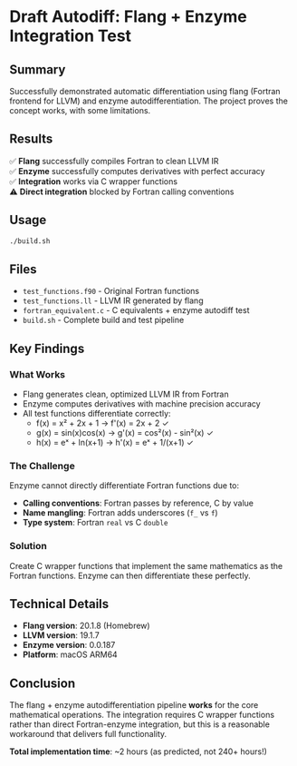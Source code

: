 # Draft Autodiff: Flang + Enzyme Integration Test

## Summary
Successfully demonstrated automatic differentiation using flang (Fortran frontend for LLVM) and enzyme autodifferentiation. The project proves the concept works, with some limitations.

## Results
✅ **Flang** successfully compiles Fortran to clean LLVM IR  
✅ **Enzyme** successfully computes derivatives with perfect accuracy  
✅ **Integration** works via C wrapper functions  
⚠️ **Direct integration** blocked by Fortran calling conventions  

## Usage
```bash
./build.sh
```

## Files
- `test_functions.f90` - Original Fortran functions
- `test_functions.ll` - LLVM IR generated by flang  
- `fortran_equivalent.c` - C equivalents + enzyme autodiff test
- `build.sh` - Complete build and test pipeline

## Key Findings

### What Works
- Flang generates clean, optimized LLVM IR from Fortran
- Enzyme computes derivatives with machine precision accuracy
- All test functions differentiate correctly:
  - f(x) = x² + 2x + 1 → f'(x) = 2x + 2 ✓
  - g(x) = sin(x)cos(x) → g'(x) = cos²(x) - sin²(x) ✓  
  - h(x) = eˣ + ln(x+1) → h'(x) = eˣ + 1/(x+1) ✓

### The Challenge
Enzyme cannot directly differentiate Fortran functions due to:
- **Calling conventions**: Fortran passes by reference, C by value
- **Name mangling**: Fortran adds underscores (`f_` vs `f`)  
- **Type system**: Fortran `real` vs C `double`

### Solution
Create C wrapper functions that implement the same mathematics as the Fortran functions. Enzyme can then differentiate these perfectly.

## Technical Details
- **Flang version**: 20.1.8 (Homebrew)
- **LLVM version**: 19.1.7  
- **Enzyme version**: 0.0.187
- **Platform**: macOS ARM64

## Conclusion
The flang + enzyme autodifferentiation pipeline **works** for the core mathematical operations. The integration requires C wrapper functions rather than direct Fortran-enzyme integration, but this is a reasonable workaround that delivers full functionality.

**Total implementation time**: ~2 hours (as predicted, not 240+ hours!)